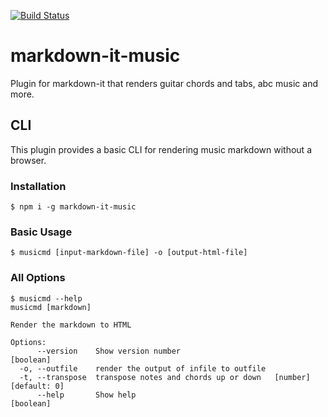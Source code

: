 [![Build Status](https://travis-ci.com/music-markdown/markdown-it-music.svg?branch=master)](https://travis-ci.com/music-markdown/markdown-it-music)

# markdown-it-music

Plugin for markdown-it that renders guitar chords and tabs, abc music and more.

## CLI

This plugin provides a basic CLI for rendering music markdown without a browser.

### Installation

```console
$ npm i -g markdown-it-music
```

### Basic Usage

```console
$ musicmd [input-markdown-file] -o [output-html-file]
```

### All Options

```console
$ musicmd --help
musicmd [markdown]

Render the markdown to HTML

Options:
      --version    Show version number                                 [boolean]
  -o, --outfile    render the output of infile to outfile
  -t, --transpose  transpose notes and chords up or down   [number] [default: 0]
      --help       Show help                                           [boolean]
```
